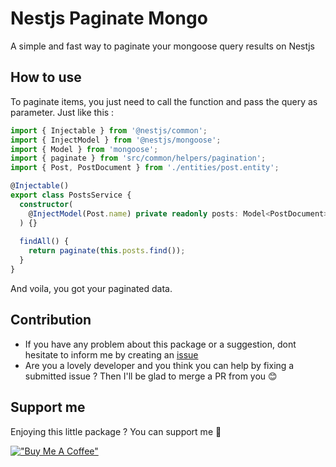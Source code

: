 # Nestjs Paginate Mongo

A simple and fast way to paginate your mongoose query results on Nestjs

## How to use

To paginate items, you just need to call the function and pass the query as parameter. Just like this :
```typescript
import { Injectable } from '@nestjs/common';
import { InjectModel } from '@nestjs/mongoose';
import { Model } from 'mongoose';
import { paginate } from 'src/common/helpers/pagination';
import { Post, PostDocument } from './entities/post.entity';

@Injectable()
export class PostsService {
  constructor(
    @InjectModel(Post.name) private readonly posts: Model<PostDocument>,
  ) {}
  
  findAll() {
    return paginate(this.posts.find());
  }
}
```
And voila, you got your paginated data.

## Contribution

- If you have any problem about this package or a suggestion, dont hesitate to inform me by creating an [issue](https://github.com/sidikfaha/nestjs-paginate-mongo/issues/new)
- Are you a lovely developer and you think you can help by fixing a submitted issue ? Then I'll be glad to merge a PR from you 😊

## Support me

Enjoying this little package ? You can support me 🙏

[!["Buy Me A Coffee"](https://www.buymeacoffee.com/assets/img/custom_images/orange_img.png)](https://www.buymeacoffee.com/aboubakart)

